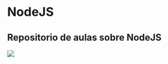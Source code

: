 # NodeJS


## Repositorio de aulas sobre NodeJS

![](https://th.bing.com/th/id/OIP.Tf4BFI6846neirVSebC0vAHaEi?rs=1&pid=ImgDetMain)